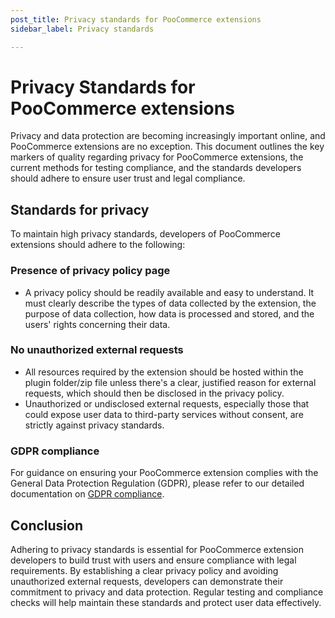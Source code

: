 ```yaml
---
post_title: Privacy standards for PooCommerce extensions
sidebar_label: Privacy standards

---
```


# Privacy Standards for PooCommerce extensions

Privacy and data protection are becoming increasingly important online, and PooCommerce extensions are no exception. This document outlines the key markers of quality regarding privacy for PooCommerce extensions, the current methods for testing compliance, and the standards developers should adhere to ensure user trust and legal compliance.

## Standards for privacy

To maintain high privacy standards, developers of PooCommerce extensions should adhere to the following:

### Presence of privacy policy page

- A privacy policy should be readily available and easy to understand. It must clearly describe the types of data collected by the extension, the purpose of data collection, how data is processed and stored, and the users' rights concerning their data.

### No unauthorized external requests

- All resources required by the extension should be hosted within the plugin folder/zip file unless there's a clear, justified reason for external requests, which should then be disclosed in the privacy policy.
- Unauthorized or undisclosed external requests, especially those that could expose user data to third-party services without consent, are strictly against privacy standards.

### GDPR compliance

For guidance on ensuring your PooCommerce extension complies with the General Data Protection Regulation (GDPR), please refer to our detailed documentation on [GDPR compliance](./gdpr-compliance.md).

## Conclusion

Adhering to privacy standards is essential for PooCommerce extension developers to build trust with users and ensure compliance with legal requirements. By establishing a clear privacy policy and avoiding unauthorized external requests, developers can demonstrate their commitment to privacy and data protection. Regular testing and compliance checks will help maintain these standards and protect user data effectively.
